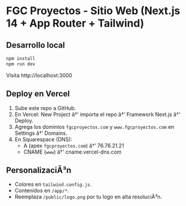 # FGC Proyectos - Sitio Web (Next.js 14 + App Router + Tailwind)

## Desarrollo local
```bash
npm install
npm run dev
```
Visita http://localhost:3000

## Deploy en Vercel
1. Sube este repo a GitHub.
2. En Vercel: New Project â†’ importa el repo â†’ Framework Next.js â†’ Deploy.
3. Agrega los dominios `fgcproyectos.com` y `www.fgcproyectos.com` en Settings â†’ Domains.
4. En Squarespace (DNS):
   - A (apex `fgcproyectos.com`) â†’ 76.76.21.21
   - CNAME (`www`) â†’ cname.vercel-dns.com

## PersonalizaciÃ³n
- Colores en `tailwind.config.js`.
- Contenidos en `/app/*`.
- Reemplaza `/public/logo.png` por tu logo en alta resoluciÃ³n.
